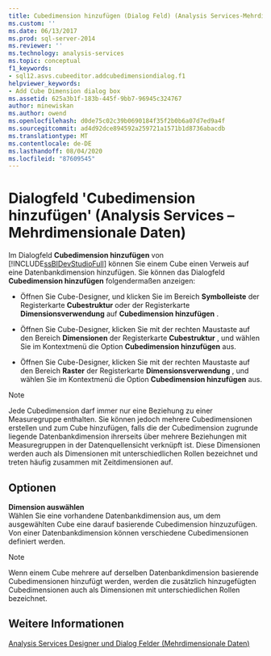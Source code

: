 ```yaml
---
title: Cubedimension hinzufügen (Dialog Feld) (Analysis Services-Mehrdimensionale Daten) | Microsoft-Dokumentation
ms.custom: ''
ms.date: 06/13/2017
ms.prod: sql-server-2014
ms.reviewer: ''
ms.technology: analysis-services
ms.topic: conceptual
f1_keywords:
- sql12.asvs.cubeeditor.addcubedimensiondialog.f1
helpviewer_keywords:
- Add Cube Dimension dialog box
ms.assetid: 625a3b1f-183b-445f-9bb7-96945c324767
author: minewiskan
ms.author: owend
ms.openlocfilehash: d0de75c02c39b0690184f35f2b0b6a07d7ed9a4f
ms.sourcegitcommit: ad4d92dce894592a259721a1571b1d8736abacdb
ms.translationtype: MT
ms.contentlocale: de-DE
ms.lasthandoff: 08/04/2020
ms.locfileid: "87609545"
---
```

# <a name="add-cube-dimension-dialog-box-analysis-services---multidimensional-data"></a>Dialogfeld 'Cubedimension hinzufügen' (Analysis Services – Mehrdimensionale Daten)
  Im Dialogfeld **Cubedimension hinzufügen** von [!INCLUDE[ssBIDevStudioFull](../includes/ssbidevstudiofull-md.md)] können Sie einem Cube einen Verweis auf eine Datenbankdimension hinzufügen. Sie können das Dialogfeld **Cubedimension hinzufügen** folgendermaßen anzeigen:  
  
-   Öffnen Sie Cube-Designer, und klicken Sie im Bereich **Symbolleiste** der Registerkarte **Cubestruktur** oder der Registerkarte **Dimensionsverwendung** auf **Cubedimension hinzufügen** .  
  
-   Öffnen Sie Cube-Designer, klicken Sie mit der rechten Maustaste auf den Bereich **Dimensionen** der Registerkarte **Cubestruktur** , und wählen Sie im Kontextmenü die Option **Cubedimension hinzufügen** aus.  
  
-   Öffnen Sie Cube-Designer, klicken Sie mit der rechten Maustaste auf den Bereich **Raster** der Registerkarte **Dimensionsverwendung** , und wählen Sie im Kontextmenü die Option **Cubedimension hinzufügen** aus.  
  
> [!NOTE]  
>  Jede Cubedimension darf immer nur eine Beziehung zu einer Measuregruppe enthalten. Sie können jedoch mehrere Cubedimensionen erstellen und zum Cube hinzufügen, falls die der Cubedimension zugrunde liegende Datenbankdimension ihrerseits über mehrere Beziehungen mit Measuregruppen in der Datenquellensicht verknüpft ist. Diese Dimensionen werden auch als Dimensionen mit unterschiedlichen Rollen bezeichnet und treten häufig zusammen mit Zeitdimensionen auf.  
  
## <a name="options"></a>Optionen  
 **Dimension auswählen**  
 Wählen Sie eine vorhandene Datenbankdimension aus, um dem ausgewählten Cube eine darauf basierende Cubedimension hinzuzufügen. Von einer Datenbankdimension können verschiedene Cubedimensionen definiert werden.  
  
> [!NOTE]  
>  Wenn einem Cube mehrere auf derselben Datenbankdimension basierende Cubedimensionen hinzufügt werden, werden die zusätzlich hinzugefügten Cubedimensionen auch als Dimensionen mit unterschiedlichen Rollen bezeichnet.  
  
## <a name="see-also"></a>Weitere Informationen  
 [Analysis Services Designer und Dialog Felder &#40;Mehrdimensionale Daten&#41;](analysis-services-designers-and-dialog-boxes-multidimensional-data.md)  
  
  
